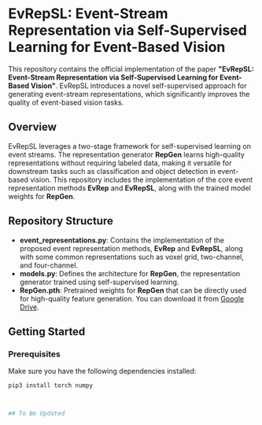 # EvRepSL: Event-Stream Representation via Self-Supervised Learning for Event-Based Vision

This repository contains the official implementation of the paper **"EvRepSL: Event-Stream Representation via Self-Supervised Learning for Event-Based Vision"**. EvRepSL introduces a novel self-supervised approach for generating event-stream representations, which significantly improves the quality of event-based vision tasks.

## Overview

EvRepSL leverages a two-stage framework for self-supervised learning on event streams. The representation generator **RepGen** learns high-quality representations without requiring labeled data, making it versatile for downstream tasks such as classification and object detection in event-based vision. This repository includes the implementation of the core event representation methods **EvRep** and **EvRepSL**, along with the trained model weights for **RepGen**.

## Repository Structure

- **event_representations.py**: Contains the implementation of the proposed event representation methods, **EvRep** and **EvRepSL**, along with some common representations such as voxel grid, two-channel, and four-channel.
- **models.py**: Defines the architecture for **RepGen**, the representation generator trained using self-supervised learning.
- **RepGen.pth**: Pretrained weights for **RepGen** that can be directly used for high-quality feature generation. You can download it from [Google Drive](https://drive.google.com/drive/folders/1poN9xeTUrJhpBgHV2xGRxkR1Ymx4IbXt?usp=sharing).
  
## Getting Started

### Prerequisites

Make sure you have the following dependencies installed:

```bash
pip3 install torch numpy



## To Be Updated
